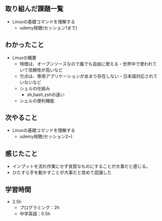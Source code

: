 ## 取り組んだ課題一覧
- Linuxの基礎コマンドを理解する
  - udemy視聴(セッション1まで)
## わかったこと
- Linuxの概要
  - 特徴は、オープンソースなので誰でも自由に使える・世界中で使われていて信頼性が高いなど
  - 欠点は、専用アプリケーションがあまり存在しない・日本語対応されていないなど
  - シェルの仕組み
    - sh,bash,zshの違い
  - シェルの便利機能
## 次やること
- Linuxの基礎コマンドを理解する
  - udemy視聴(セッション2~)
## 感じたこと
- インプットを流れ作業にせず良質なものにすることが大事だと感じる。
- ひたすら手を動かすことが大事だと改めて認識した
## 学習時間
- 2.5h
  - プログラミング：2h
  - 中学英語：0.5h